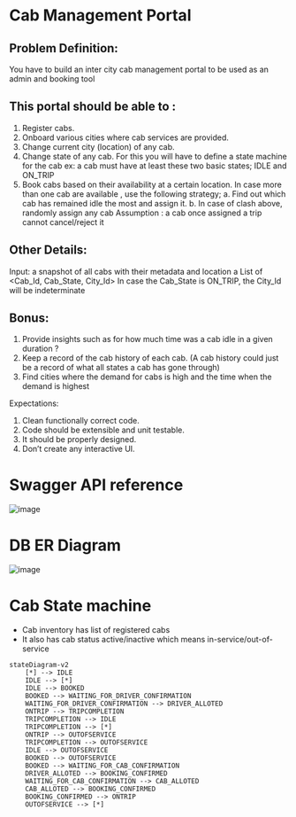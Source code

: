 
# Cab Management Portal 

## Problem Definition​:  
You have to build an inter city cab management portal to be used as an admin and booking tool 

## This portal should be able to : 
1. Register cabs. 
2. Onboard various cities where cab services are provided. 
3. Change current city (location) of any cab. 
4. Change state of any cab. For this you will have to define a state machine for the cab ex: 
a cab must have at least these two basic states; IDLE and ON_TRIP 
5. Book cabs based on their availability at a certain location. In case more than one cab are 
available , use the following strategy; 
a. Find out which cab has remained idle the most and assign it. 
b. In case of clash above, randomly assign any cab 
Assumption : a cab once assigned a trip cannot cancel/reject it 

## Other Details​: 
Input: a snapshot of all cabs with their metadata and location 
a List of <Cab_Id, Cab_State, City_Id> 
In case the Cab_State is ON_TRIP, the City_Id will be indeterminate 

## Bonus​: 
1. Provide insights such as for how much time was a cab idle in a given duration ? 
2. Keep a record of the cab history of each cab. (A cab history could just be a record of 
what all states a cab has gone through) 
3. Find cities where the demand for cabs is high and the time when the demand is highest 

Expectations​:  
1. Clean functionally correct code. 
2. Code should be extensible and unit testable. 
3. It should be properly designed. 
4. Don’t create any interactive UI. 


# Swagger API reference
![image](https://user-images.githubusercontent.com/41470880/163784449-311de667-3587-44c6-8c87-d068d2e58be4.png)


# DB ER Diagram

![image](https://user-images.githubusercontent.com/41470880/163774477-ccf84e2e-1f65-4856-931d-7a951f6d2722.png)

# Cab State machine
- Cab inventory has list of registered cabs
- It also has cab status active/inactive which means in-service/out-of-service

```mermaid  
stateDiagram-v2
    [*] --> IDLE
    IDLE --> [*]
    IDLE --> BOOKED
    BOOKED --> WAITING_FOR_DRIVER_CONFIRMATION
    WAITING_FOR_DRIVER_CONFIRMATION --> DRIVER_ALLOTED
    ONTRIP --> TRIPCOMPLETION
    TRIPCOMPLETION --> IDLE
    TRIPCOMPLETION --> [*]
    ONTRIP --> OUTOFSERVICE
    TRIPCOMPLETION --> OUTOFSERVICE
    IDLE --> OUTOFSERVICE
    BOOKED --> OUTOFSERVICE
    BOOKED --> WAITING_FOR_CAB_CONFIRMATION
    DRIVER_ALLOTED --> BOOKING_CONFIRMED
    WAITING_FOR_CAB_CONFIRMATION --> CAB_ALLOTED 
    CAB_ALLOTED --> BOOKING_CONFIRMED
    BOOKING_CONFIRMED --> ONTRIP
    OUTOFSERVICE --> [*]  
```         
